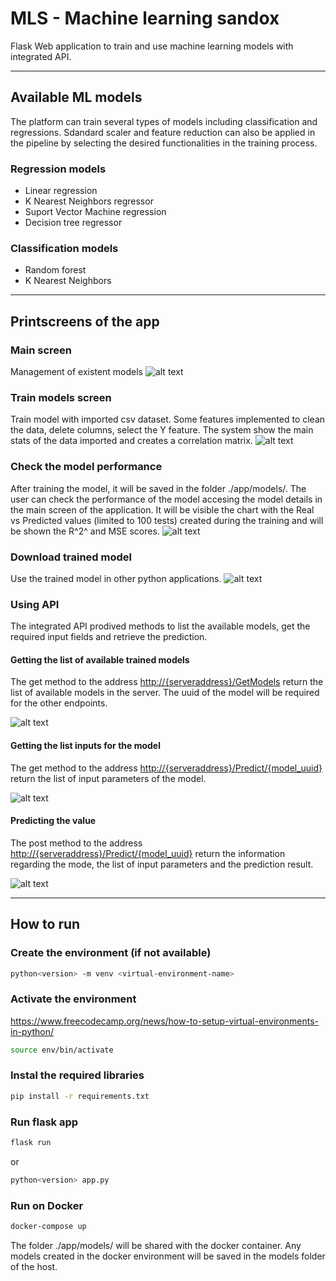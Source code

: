 # MLS - Machine learning sandox
Flask Web application to train and use machine learning models with integrated API.
***
## Available ML models
The platform can train several types of models including classification and regressions.
Sdandard scaler and feature reduction can also be applied in the pipeline by selecting the desired functionalities in the training process.

### Regression models
- Linear regression
- K Nearest Neighbors regressor
- Suport Vector Machine regression
- Decision tree regressor
### Classification models
- Random forest
- K Nearest Neighbors
***
## Printscreens of the app

### Main screen
Management of existent models
![alt text](https://github.com/CLSoftSilvestre/Machine-Learning-Sandbox/blob/main/screenshots/mainscreen.png?raw=true)

### Train  models screen
Train model with imported csv dataset. Some features implemented to clean the data, delete columns, select the Y feature. The system show the main stats of the data imported and creates a correlation matrix.
![alt text](https://github.com/CLSoftSilvestre/Machine-Learning-Sandbox/blob/main/screenshots/trainmodel.png?raw=true)

### Check the model performance
After training the model, it will be saved in the folder ./app/models/. The user can check the performance of the model accesing the model details in the main screen of the application. It will be visible the chart with the Real vs Predicted values (limited to 100 tests) created during the training and will be shown the R^2^ and MSE scores.
![alt text](./screenshots/predictions.jpg?raw=true)

### Download trained model
Use the trained model in other python applications.
![alt text](https://github.com/CLSoftSilvestre/Machine-Learning-Sandbox/blob/main/screenshots/download.png?raw=true)

### Using API
The integrated API prodived methods to list the available models, get the required input fields and retrieve the prediction.

#### Getting the list of available trained models
The get method to the address <http://{serveraddress}/GetModels> return the list of available models in the server. The uuid of the model will be required for the other endpoints.

![alt text](./screenshots/apigetmodels.jpg?raw=true)

#### Getting the list inputs for the model
The get method to the address <http://{serveraddress}/Predict/{model_uuid}> return the list of input parameters of the model.

![alt text](./screenshots/apipredictget.jpg?raw=true)

#### Predicting the value
The post method to the address <http://{serveraddress}/Predict/{model_uuid}> return the information regarding the mode, the list of input parameters and the prediction result.

![alt text](./screenshots/apipredictpost.jpg?raw=true)

***
## How to run

### Create the environment (if not available)
```bash
python<version> -m venv <virtual-environment-name>
```

### Activate the environment
<https://www.freecodecamp.org/news/how-to-setup-virtual-environments-in-python/>
```bash
source env/bin/activate
```

### Instal the required libraries
```bash
pip install -r requirements.txt
```

### Run flask app
```bash
flask run
```
or
```bash
python<version> app.py
```

### Run on Docker
```bash
docker-compose up
```
The folder ./app/models/ will be shared with the docker container. Any models created in the docker environment will be saved in the models folder of the host.
